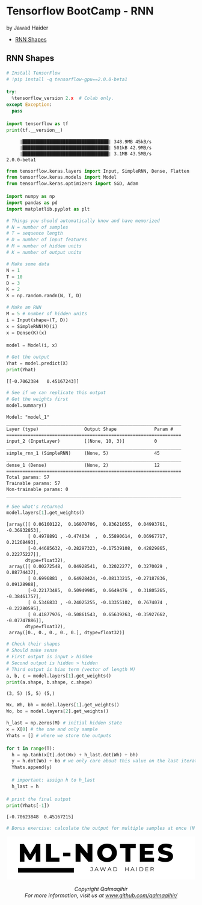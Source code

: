 Tensorflow BootCamp - RNN
================
by Jawad Haider

- <a href="#rnn-shapes" id="toc-rnn-shapes">RNN Shapes</a>

## RNN Shapes

``` python
# Install TensorFlow
# !pip install -q tensorflow-gpu==2.0.0-beta1

try:
  %tensorflow_version 2.x  # Colab only.
except Exception:
  pass

import tensorflow as tf
print(tf.__version__)
```

         |████████████████████████████████| 348.9MB 45kB/s 
         |████████████████████████████████| 501kB 42.9MB/s 
         |████████████████████████████████| 3.1MB 43.5MB/s 
    2.0.0-beta1

``` python
from tensorflow.keras.layers import Input, SimpleRNN, Dense, Flatten
from tensorflow.keras.models import Model
from tensorflow.keras.optimizers import SGD, Adam

import numpy as np
import pandas as pd
import matplotlib.pyplot as plt
```

``` python
# Things you should automatically know and have memorized
# N = number of samples
# T = sequence length
# D = number of input features
# M = number of hidden units
# K = number of output units
```

``` python
# Make some data
N = 1
T = 10
D = 3
K = 2
X = np.random.randn(N, T, D)
```

``` python
# Make an RNN
M = 5 # number of hidden units
i = Input(shape=(T, D))
x = SimpleRNN(M)(i)
x = Dense(K)(x)

model = Model(i, x)
```

``` python
# Get the output
Yhat = model.predict(X)
print(Yhat)
```

    [[-0.7062384   0.45167243]]

``` python
# See if we can replicate this output
# Get the weights first
model.summary()
```

    Model: "model_1"
    _________________________________________________________________
    Layer (type)                 Output Shape              Param #   
    =================================================================
    input_2 (InputLayer)         [(None, 10, 3)]           0         
    _________________________________________________________________
    simple_rnn_1 (SimpleRNN)     (None, 5)                 45        
    _________________________________________________________________
    dense_1 (Dense)              (None, 2)                 12        
    =================================================================
    Total params: 57
    Trainable params: 57
    Non-trainable params: 0
    _________________________________________________________________

``` python
# See what's returned
model.layers[1].get_weights()
```

    [array([[ 0.06160122,  0.16070706,  0.83621055,  0.04993761, -0.36932853],
            [ 0.4978891 , -0.474034  ,  0.55890614,  0.06967717,  0.21268493],
            [-0.44685632, -0.28297323, -0.17539108,  0.42829865,  0.22275227]],
           dtype=float32),
     array([[ 0.00272548,  0.04928541,  0.32022277,  0.3270029 ,  0.88774437],
            [ 0.6996881 ,  0.64928424, -0.08133215, -0.27187836,  0.09128988],
            [-0.22173485,  0.50949985,  0.6649476 ,  0.31805265, -0.38461757],
            [ 0.5346833 , -0.24025255, -0.13355102,  0.7674074 , -0.22280595],
            [ 0.41877976, -0.50861543,  0.65639263, -0.35927662, -0.07747886]],
           dtype=float32),
     array([0., 0., 0., 0., 0.], dtype=float32)]

``` python
# Check their shapes
# Should make sense
# First output is input > hidden
# Second output is hidden > hidden
# Third output is bias term (vector of length M)
a, b, c = model.layers[1].get_weights()
print(a.shape, b.shape, c.shape)
```

    (3, 5) (5, 5) (5,)

``` python
Wx, Wh, bh = model.layers[1].get_weights()
Wo, bo = model.layers[2].get_weights()
```

``` python
h_last = np.zeros(M) # initial hidden state
x = X[0] # the one and only sample
Yhats = [] # where we store the outputs

for t in range(T):
  h = np.tanh(x[t].dot(Wx) + h_last.dot(Wh) + bh)
  y = h.dot(Wo) + bo # we only care about this value on the last iteration
  Yhats.append(y)
  
  # important: assign h to h_last
  h_last = h

# print the final output
print(Yhats[-1])
```

    [-0.70623848  0.45167215]

``` python
# Bonus exercise: calculate the output for multiple samples at once (N > 1)
```

<center>

<a href=''> ![Logo](../logo1.png) </a>

</center>
<center>
<em>Copyright Qalmaqihir</em>
</center>
<center>
<em>For more information, visit us at
<a href='http://www.github.com/qalmaqihir/'>www.github.com/qalmaqihir/</a></em>
</center>
